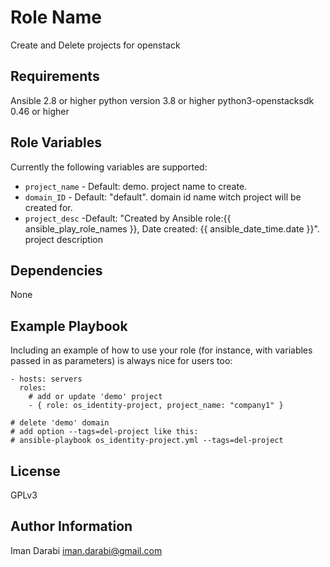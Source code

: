Role Name
=========

Create and Delete projects for openstack

Requirements
------------

Ansible 2.8 or higher
python version 3.8 or higher
python3-openstacksdk 0.46 or higher 

Role Variables
--------------

Currently the following variables are supported:

* `project_name` - Default: demo. project name to create.
* `domain_ID` - Default: "default". domain id name witch project will be created for.
* `project_desc` -Default: "Created by Ansible role:{{ ansible_play_role_names }}, Date created: {{ ansible_date_time.date }}". project description

Dependencies
------------
None

Example Playbook
----------------

Including an example of how to use your role (for instance, with variables passed in as parameters) is always nice for users too:

    - hosts: servers
      roles:
        # add or update 'demo' project           
        - { role: os_identity-project, project_name: "company1" }
    
    # delete 'demo' domain                              
    # add option --tags=del-project like this:   
    # ansible-playbook os_identity-project.yml --tags=del-project 

License
-------

GPLv3

Author Information
------------------

Iman Darabi <iman.darabi@gmail.com>
